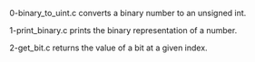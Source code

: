 0-binary_to_uint.c converts a binary number to an unsigned int.

1-print_binary.c prints the binary representation of a number.

2-get_bit.c returns the value of a bit at a given index.